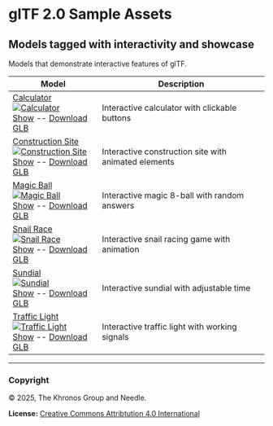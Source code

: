 # glTF 2.0 Sample Assets

## Models tagged with **interactivity** and **showcase**

Models that demonstrate interactive features of glTF.

| Model   | Description |
|---------|-------------|
| [Calculator](Calculator/README.md)<br>[![Calculator](Calculator/screenshot/screenshot.jpg)](Calculator/README.md)<br>[Show](https://gltf-interactivity.needle.tools?model=https://raw.GithubUserContent.com/KhronosGroup/glTF-Interactivity-Sample-Assets/main/Models/Calculator/glTF-Binary/Calculator.glb) -- [Download GLB](https://raw.GithubUserContent.com/KhronosGroup/glTF-Interactivity-Sample-Assets/main/Models/Calculator/glTF-Binary/Calculator.glb) | Interactive calculator with clickable buttons |
| [Construction Site](ConstructionSite/README.md)<br>[![Construction Site](ConstructionSite/screenshot/screenshot.jpg)](ConstructionSite/README.md)<br>[Show](https://gltf-interactivity.needle.tools?model=https://raw.GithubUserContent.com/KhronosGroup/glTF-Interactivity-Sample-Assets/main/Models/ConstructionSite/glTF-Binary/ConstructionSite.glb) -- [Download GLB](https://raw.GithubUserContent.com/KhronosGroup/glTF-Interactivity-Sample-Assets/main/Models/ConstructionSite/glTF-Binary/ConstructionSite.glb) | Interactive construction site with animated elements |
| [Magic Ball](MagicBall/README.md)<br>[![Magic Ball](MagicBall/screenshot/screenshot.jpg)](MagicBall/README.md)<br>[Show](https://gltf-interactivity.needle.tools?model=https://raw.GithubUserContent.com/KhronosGroup/glTF-Interactivity-Sample-Assets/main/Models/MagicBall/glTF-Binary/MagicBall.glb) -- [Download GLB](https://raw.GithubUserContent.com/KhronosGroup/glTF-Interactivity-Sample-Assets/main/Models/MagicBall/glTF-Binary/MagicBall.glb) | Interactive magic 8-ball with random answers |
| [Snail Race](SnailRace/README.md)<br>[![Snail Race](SnailRace/screenshot/screenshot.jpg)](SnailRace/README.md)<br>[Show](https://gltf-interactivity.needle.tools?model=https://raw.GithubUserContent.com/KhronosGroup/glTF-Interactivity-Sample-Assets/main/Models/SnailRace/glTF-Binary/SnailRace.glb) -- [Download GLB](https://raw.GithubUserContent.com/KhronosGroup/glTF-Interactivity-Sample-Assets/main/Models/SnailRace/glTF-Binary/SnailRace.glb) | Interactive snail racing game with animation |
| [Sundial](Sundial/README.md)<br>[![Sundial](Sundial/screenshot/screenshot.jpg)](Sundial/README.md)<br>[Show](https://gltf-interactivity.needle.tools?model=https://raw.GithubUserContent.com/KhronosGroup/glTF-Interactivity-Sample-Assets/main/Models/Sundial/glTF-Binary/Sundial.glb) -- [Download GLB](https://raw.GithubUserContent.com/KhronosGroup/glTF-Interactivity-Sample-Assets/main/Models/Sundial/glTF-Binary/Sundial.glb) | Interactive sundial with adjustable time |
| [Traffic Light](TrafficLight/README.md)<br>[![Traffic Light](TrafficLight/screenshot/screenshot.jpg)](TrafficLight/README.md)<br>[Show](https://gltf-interactivity.needle.tools?model=https://raw.GithubUserContent.com/KhronosGroup/glTF-Interactivity-Sample-Assets/main/Models/TrafficLight/glTF-Binary/TrafficLight.glb) -- [Download GLB](https://raw.GithubUserContent.com/KhronosGroup/glTF-Interactivity-Sample-Assets/main/Models/TrafficLight/glTF-Binary/TrafficLight.glb) | Interactive traffic light with working signals |

---

### Copyright

&copy; 2025, The Khronos Group and Needle.

**License:** [Creative Commons Attribtution 4.0 International](https://creativecommons.org/licenses/by/4.0/legalcode)